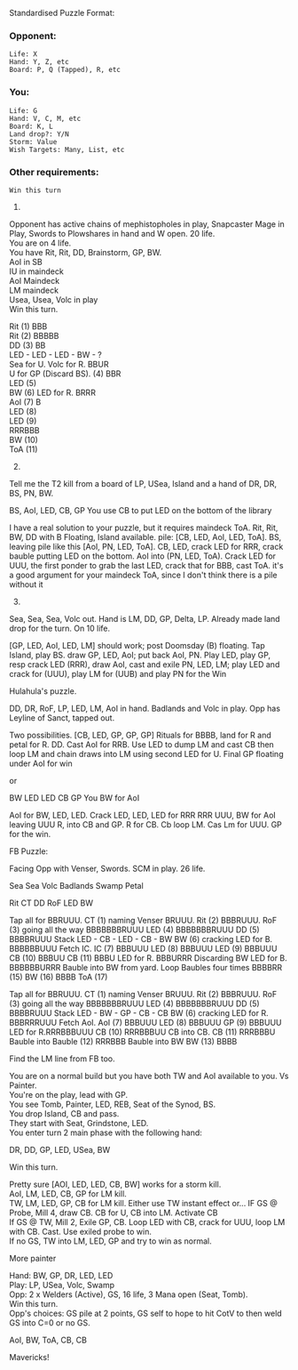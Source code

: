 Standardised Puzzle Format:

### Opponent:
```
Life: X
Hand: Y, Z, etc
Board: P, Q (Tapped), R, etc
```

### You:
```
Life: G
Hand: V, C, M, etc
Board: K, L
Land drop?: Y/N
Storm: Value
Wish Targets: Many, List, etc
```

### Other requirements:
```
Win this turn
```
1. 
Opponent has active chains of mephistopholes in play, Snapcaster Mage in Play, Swords to Plowshares in hand and W open.  20 life.  
You are on 4 life.  
You have Rit, Rit, DD, Brainstorm, GP, BW.  
AoI in SB  
IU in maindeck  
AoI Maindeck  
LM maindeck  
Usea, Usea, Volc in play  
Win this turn.


Rit (1) BBB  
Rit (2) BBBBB  
DD (3) BB  
LED - LED - LED - BW - ?  
Sea for U. Volc for R. BBUR  
U for GP (Discard BS). (4) BBR  
LED (5)  
BW (6) LED for R. BRRR  
AoI (7) B  
LED (8)  
LED (9)  
RRRBBB  
BW (10)  
ToA (11)  

2. 
Tell me the T2 kill from a board of LP, USea, Island and a hand of DR, DR, BS, PN, BW.

BS, AoI, LED, CB, GP
You use  CB to put LED on the bottom of the library

I have a real solution to your puzzle, but it requires maindeck ToA. Rit, Rit, BW, DD with B Floating, Island available. pile: [CB, LED, AoI, LED, ToA]. BS, leaving pile like this [AoI, PN, LED, ToA]. CB, LED, crack LED for RRR, crack bauble putting LED on the bottom. AoI into (PN, LED, ToA). Crack LED for UUU, the first ponder to grab the last LED, crack that for BBB, cast ToA.
it's a good argument for your maindeck ToA, since I don't think there is a pile without it


3. 
Sea, Sea, Sea, Volc out. Hand is LM, DD, GP, Delta, LP. Already made land drop for the turn. On 10 life.


[GP, LED, AoI, LED, LM] should work; post Doomsday (B) floating. Tap Island, play BS. draw GP, LED, AoI; 
put back AoI, PN. Play LED, play GP, resp crack LED (RRR), draw  AoI, cast and exile PN, LED, LM; play LED
and crack for (UUU), play LM for (UUB) and play PN for the Win


Hulahula's puzzle. 

DD, DR, RoF, LP, LED, LM, AoI in hand. 
Badlands and Volc in play. 
Opp has Leyline of Sanct, tapped out. 

Two possibilities. 
 [CB, LED, GP, GP, GP]
Rituals for BBBB, land for R and petal for R. DD. Cast AoI for RRB.  Use LED to dump LM and cast CB then loop LM and chain draws into LM using second LED for U. Final GP floating under AoI for win

or

BW LED LED CB GP
You BW for AoI

AoI for BW, LED, LED. Crack LED, LED, LED for RRR RRR UUU, BW for AoI leaving UUU R, into CB and GP. R for CB. Cb loop LM. Cas Lm for UUU. GP for the win. 


FB Puzzle:

Facing Opp with Venser, Swords. SCM in play. 26 life. 

Sea
Sea
Volc
Badlands
Swamp
Petal

Rit
CT
DD
RoF
LED
BW

Tap all for BBRUUU.
CT (1) naming Venser BRUUU.
Rit (2) BBBRUUU.
RoF (3) going all the way BBBBBBBRUUU
LED (4) BBBBBBBRUUU
DD (5) BBBBRUUU
Stack LED - CB - LED - CB - BW
BW (6) cracking LED for B. BBBBBBUUU
Fetch IC.
IC (7) BBBUUU
LED (8) BBBUUU
LED (9) BBBUUU
CB (10) BBBUU
CB (11) BBBU
LED for R. BBBURRR
Discarding BW
LED for B. BBBBBBURRR
Bauble into BW from yard.
Loop Baubles four times BBBBRR (15)
BW (16) BBBB
ToA (17) 

Tap all for BBRUUU.
CT (1) naming Venser BRUUU.
Rit (2) BBBRUUU.
RoF (3) going all the way BBBBBBBRUUU
LED (4) BBBBBBBRUUU
DD (5) BBBBRUUU
Stack LED - BW - GP - CB - CB
BW (6) cracking LED for R. BBBRRRUUU
Fetch AoI.
AoI (7) BBBUUU
LED (8) BBBUUU
GP (9) BBBUUU
LED for R.RRRBBBUUU
CB (10) RRRBBBUU
CB into CB.
CB (11) RRRBBBU
Bauble into Bauble (12) RRRBBB
Bauble into BW
BW (13) BBBB


Find the LM line from FB too. 


You are on a normal build but you have both TW and AoI available to you. 
Vs Painter.  
You're on the play, lead with GP.  
You see Tomb, Painter, LED,  REB, Seat of the Synod, BS.  
You drop Island, CB and pass.  
They start with Seat, Grindstone, LED.  
You enter turn 2 main phase with the following hand:  

DR, DD, GP, LED, USea, BW  

Win this turn.  

Pretty sure [AOI, LED, LED, CB, BW] works for a storm kill.  
AoI, LM, LED, CB, GP for LM kill.  
TW, LM, LED, GP, CB for LM kill. Either use TW instant effect or...
IF GS @ Probe, Mill 4, draw CB. CB for U, CB into LM. Activate CB  
If GS @ TW, Mill 2, Exile GP, CB. Loop LED with CB, crack for UUU, loop LM with CB. Cast. Use exiled probe to win.  
If no GS, TW into LM, LED, GP and try to win as normal.  



More painter

Hand: BW, GP, DR, LED, LED  
Play: LP, USea, Volc, Swamp  
Opp: 2 x Welders (Active), GS, 16 life, 3 Mana open (Seat, Tomb).  
Win this turn.  
Opp's choices: GS  pile at 2 points, GS self to hope to hit CotV to then weld GS into C=0 or no GS.  

AoI, BW, ToA, CB, CB  

Mavericks!  


